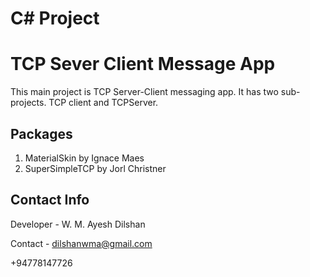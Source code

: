 # C# Project
# TCP Sever Client Message App

This main project is TCP Server-Client messaging app. It has two sub-projects. TCP client and TCPServer.


## Packages
01. MaterialSkin by Ignace Maes 
02. SuperSimpleTCP by Jorl Christner


## Contact Info
Developer - W. M. Ayesh Dilshan

Contact - dilshanwma@gmail.com

+94778147726
